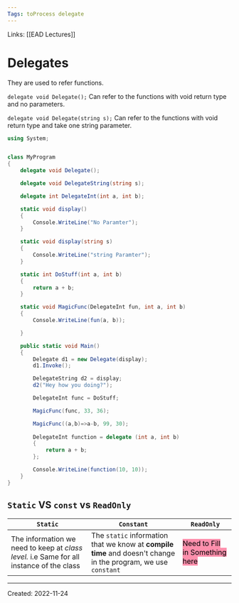 ```yaml
---
Tags: toProcess delegate
---
```

Links: [[EAD Lectures]]
# Delegates

They are used to refer functions.

`delegate void Delegate();` 
Can refer to the functions with void return type and no parameters.

`delegate void Delegate(string s);` 
Can refer to the functions with void return type and take one string parameter.

```cs
using System;


class MyProgram
{
    delegate void Delegate();

    delegate void DelegateString(string s);

    delegate int DelegateInt(int a, int b);

    static void display()
    {
        Console.WriteLine("No Paramter");
    }

    static void display(string s)
    {
        Console.WriteLine("string Paramter");
    }

    static int DoStuff(int a, int b)
    {
        return a + b;
    }

    static void MagicFunc(DelegateInt fun, int a, int b)
    {
        Console.WriteLine(fun(a, b));

    }

    public static void Main()
    {
        Delegate d1 = new Delegate(display);
        d1.Invoke();

        DelegateString d2 = display;
        d2("Hey how you doing?");

        DelegateInt func = DoStuff;

        MagicFunc(func, 33, 36);

        MagicFunc((a,b)=>a-b, 99, 30);
    
        DelegateInt function = delegate (int a, int b)
        {
            return a + b;
        };

        Console.WriteLine(function(10, 10));
    }
}

```

## `Static` VS `const` vs `ReadOnly`

| `Static` | `Constant` | `ReadOnly` |
| ------ | -------- | -------- |
| The information we need to keep at *class level.* i.e Same for all instance of the class        | The `static` information that we know at **compile time** and doesn't change in the program, we use `constant`| <mark style="background: #FF5582A6;">Need to Fill in Something here</mark> |


----

Created: 2022-11-24